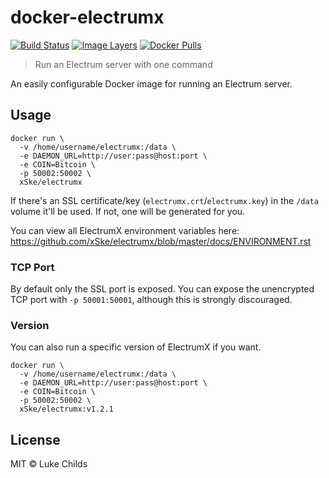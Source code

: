 
# docker-electrumx

[![Build Status](https://travis-ci.org/Joe0/docker-electrumx.svg?branch=master)](https://travis-ci.org/Joe0/docker-electrumx)
[![Image Layers](https://images.microbadger.com/badges/image/joe0/docker-electrumx.svg)](https://microbadger.com/images/joe0/docker-electrumx)
[![Docker Pulls](https://img.shields.io/docker/pulls/joe0/docker-electrumx.svg)](https://hub.docker.com/r/joe0/docker-electrumx/)

> Run an Electrum server with one command

An easily configurable Docker image for running an Electrum server.

## Usage

```
docker run \
  -v /home/username/electrumx:/data \
  -e DAEMON_URL=http://user:pass@host:port \
  -e COIN=Bitcoin \
  -p 50002:50002 \
  xSke/electrumx
```

If there's an SSL certificate/key (`electrumx.crt`/`electrumx.key`) in the `/data` volume it'll be used. If not, one will be generated for you.

You can view all ElectrumX environment variables here: https://github.com/xSke/electrumx/blob/master/docs/ENVIRONMENT.rst

### TCP Port

By default only the SSL port is exposed. You can expose the unencrypted TCP port with `-p 50001:50001`, although this is strongly discouraged.

### Version

You can also run a specific version of ElectrumX if you want.

```
docker run \
  -v /home/username/electrumx:/data \
  -e DAEMON_URL=http://user:pass@host:port \
  -e COIN=Bitcoin \
  -p 50002:50002 \
  xSke/electrumx:v1.2.1
```

## License

MIT © Luke Childs

